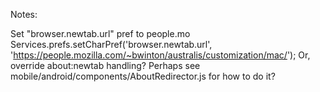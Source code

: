 Notes:

Set "browser.newtab.url" pref to people.mo
  Services.prefs.setCharPref('browser.newtab.url',
                             'https://people.mozilla.com/~bwinton/australis/customization/mac/');
Or, override about:newtab handling?
  Perhaps see mobile/android/components/AboutRedirector.js for how to do it?

